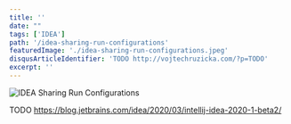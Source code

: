 ```yaml
---
title: ''
date: ""
tags: ['IDEA']
path: '/idea-sharing-run-configurations'
featuredImage: './idea-sharing-run-configurations.jpeg'
disqusArticleIdentifier: 'TODO http://vojtechruzicka.com/?p=TODO'
excerpt: ''
---
```


![IDEA Sharing Run Configurations](./idea-sharing-run-configurations.jpeg)

TODO https://blog.jetbrains.com/idea/2020/03/intellij-idea-2020-1-beta2/